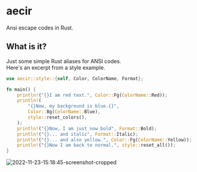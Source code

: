 # aecir
Ansi escape codes in Rust.

## What is it?
Just some simple Rust aliases for ANSI codes.  
Here's an excerpt from a style example.
```rust
use aecir::style::{self, Color, ColorName, Format};

fn main() {
    println!("{}I am red text.", Color::Fg(ColorName::Red));
    println!(
        "{}Now, my background is blue.{}",
        Color::Bg(ColorName::Blue),
        style::reset_colors(),    
    );
    println!("{}Now, I am just now bold", Format::Bold);
    println!("{}... and italic", Format::Italic);
    println!("{}... and also yellow.", Color::Fg(ColorName::Yellow));
    println!("{}Now I am back to normal.", style::reset_all());
}
```
![2022-11-23-15:18:45-screenshot-cropped](https://user-images.githubusercontent.com/96471299/203545731-cb714f32-7307-4a5a-9b67-3c499e27e008.png)



